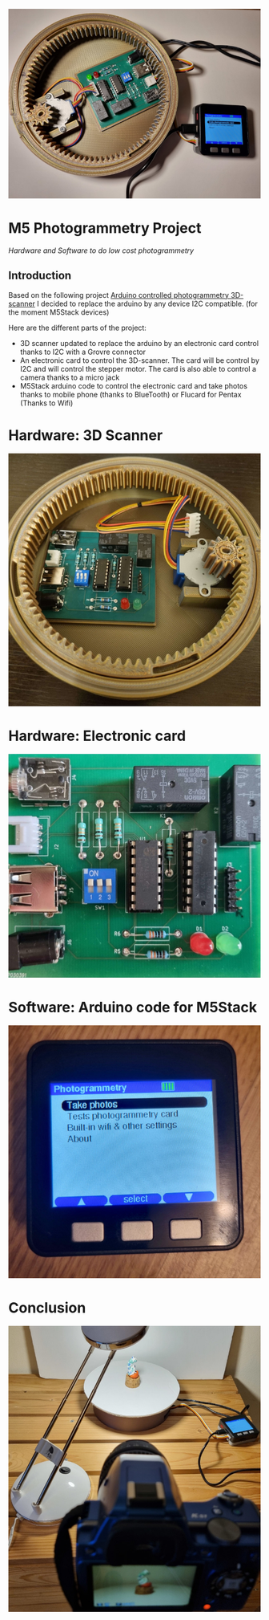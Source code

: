 ![Project photo](img/global.jpg)
# M5 Photogrammetry Project
_Hardware and Software to do low cost photogrammetry_

## Introduction

Based on the following project [Arduino controlled photogrammetry 3D-scanner](https://www.thingiverse.com/thing:3958326) I decided to replace the arduino by any device I2C compatible. (for the moment M5Stack devices)

Here are the different parts of the project:
- 3D scanner updated to replace the arduino by an electronic card control thanks to I2C with a Grovre connector
- An electronic card to control the 3D-scanner. The card will be control by I2C and will control the stepper motor. The card is also able to control a camera thanks to a micro jack
- M5Stack arduino code to control the electronic card and take photos thanks to mobile phone (thanks to BlueTooth) or Flucard for Pentax (Thanks to Wifi)

# Hardware: 3D Scanner
[![3D Scanner](img/scanner.jpg)](3D-scanner.md)

# Hardware: Electronic card
[![Electronic Card](img/electonic_card.jpg)](electronic_card.md)

# Software: Arduino code for M5Stack
[![Arduino code for M5Stack](img/sofware.jpg)](software_M5Stack.md)

# Conclusion
![Project photo](img/example-01.jpg)